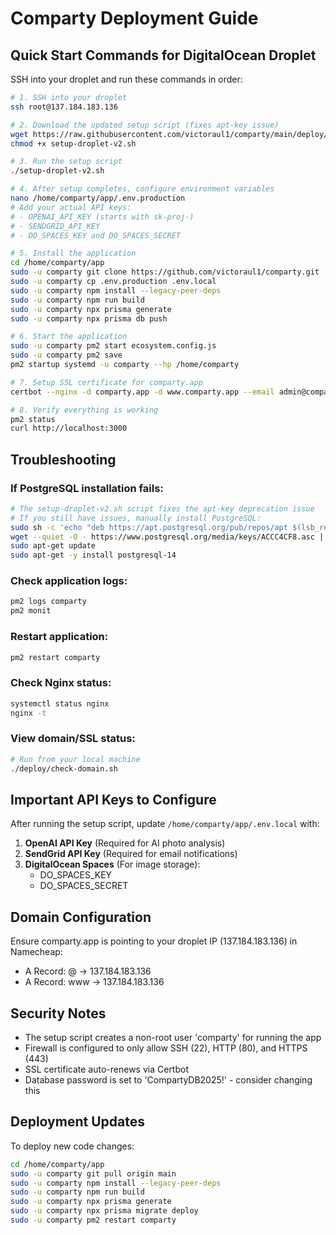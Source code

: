 # Comparty Deployment Guide

## Quick Start Commands for DigitalOcean Droplet

SSH into your droplet and run these commands in order:

```bash
# 1. SSH into your droplet
ssh root@137.184.183.136

# 2. Download the updated setup script (fixes apt-key issue)
wget https://raw.githubusercontent.com/victoraul1/comparty/main/deploy/setup-droplet-v2.sh
chmod +x setup-droplet-v2.sh

# 3. Run the setup script
./setup-droplet-v2.sh

# 4. After setup completes, configure environment variables
nano /home/comparty/app/.env.production
# Add your actual API keys:
# - OPENAI_API_KEY (starts with sk-proj-)
# - SENDGRID_API_KEY
# - DO_SPACES_KEY and DO_SPACES_SECRET

# 5. Install the application
cd /home/comparty/app
sudo -u comparty git clone https://github.com/victoraul1/comparty.git .
sudo -u comparty cp .env.production .env.local
sudo -u comparty npm install --legacy-peer-deps
sudo -u comparty npm run build
sudo -u comparty npx prisma generate
sudo -u comparty npx prisma db push

# 6. Start the application
sudo -u comparty pm2 start ecosystem.config.js
sudo -u comparty pm2 save
pm2 startup systemd -u comparty --hp /home/comparty

# 7. Setup SSL certificate for comparty.app
certbot --nginx -d comparty.app -d www.comparty.app --email admin@comparty.app --agree-tos --non-interactive

# 8. Verify everything is working
pm2 status
curl http://localhost:3000
```

## Troubleshooting

### If PostgreSQL installation fails:
```bash
# The setup-droplet-v2.sh script fixes the apt-key deprecation issue
# If you still have issues, manually install PostgreSQL:
sudo sh -c 'echo "deb https://apt.postgresql.org/pub/repos/apt $(lsb_release -cs)-pgdg main" > /etc/apt/sources.list.d/pgdg.list'
wget --quiet -O - https://www.postgresql.org/media/keys/ACCC4CF8.asc | gpg --dearmor -o /usr/share/keyrings/postgresql-keyring.gpg
sudo apt-get update
sudo apt-get -y install postgresql-14
```

### Check application logs:
```bash
pm2 logs comparty
pm2 monit
```

### Restart application:
```bash
pm2 restart comparty
```

### Check Nginx status:
```bash
systemctl status nginx
nginx -t
```

### View domain/SSL status:
```bash
# Run from your local machine
./deploy/check-domain.sh
```

## Important API Keys to Configure

After running the setup script, update `/home/comparty/app/.env.local` with:

1. **OpenAI API Key** (Required for AI photo analysis)
2. **SendGrid API Key** (Required for email notifications)
3. **DigitalOcean Spaces** (For image storage):
   - DO_SPACES_KEY
   - DO_SPACES_SECRET

## Domain Configuration

Ensure comparty.app is pointing to your droplet IP (137.184.183.136) in Namecheap:
- A Record: @ → 137.184.183.136
- A Record: www → 137.184.183.136

## Security Notes

- The setup script creates a non-root user 'comparty' for running the app
- Firewall is configured to only allow SSH (22), HTTP (80), and HTTPS (443)
- SSL certificate auto-renews via Certbot
- Database password is set to 'CompartyDB2025!' - consider changing this

## Deployment Updates

To deploy new code changes:
```bash
cd /home/comparty/app
sudo -u comparty git pull origin main
sudo -u comparty npm install --legacy-peer-deps
sudo -u comparty npm run build
sudo -u comparty npx prisma generate
sudo -u comparty npx prisma migrate deploy
sudo -u comparty pm2 restart comparty
```